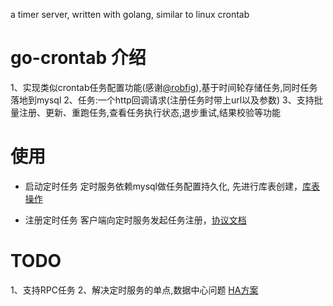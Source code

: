  a timer server, written with golang, similar to linux crontab

# go-crontab 介绍

1、实现类似crontab任务配置功能(感谢[@robfig](https://github.com/robfig/cron)),基于时间轮存储任务,同时任务落地到mysql
2、任务:一个http回调请求(注册任务时带上url以及参数)
3、支持批量注册、更新、重跑任务,查看任务执行状态,退步重试,结果校验等功能
# 使用

- 启动定时任务
定时服务依赖mysql做任务配置持久化, 先进行库表创建，[库表操作](https://github.com/lanfang/go-crontab/blob/development/doc/server.sql)

- 注册定时任务
  客户端向定时服务发起任务注册，[协议文档](https://github.com/lanfang/go-crontab/blob/development/doc/api.md)


# TODO
1、支持RPC任务
2、解决定时服务的单点,数据中心问题 [HA方案](https://github.com/lanfang/go-crontab/blob/development/doc/ha.md)


